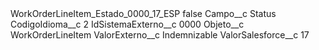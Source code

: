 <?xml version="1.0" encoding="UTF-8"?>
<CustomMetadata xmlns="http://soap.sforce.com/2006/04/metadata" xmlns:xsi="http://www.w3.org/2001/XMLSchema-instance" xmlns:xsd="http://www.w3.org/2001/XMLSchema">
    <label>WorkOrderLineItem_Estado_0000_17_ESP</label>
    <protected>false</protected>
    <values>
        <field>Campo__c</field>
        <value xsi:type="xsd:string">Status</value>
    </values>
    <values>
        <field>CodigoIdioma__c</field>
        <value xsi:type="xsd:string">2</value>
    </values>
    <values>
        <field>IdSistemaExterno__c</field>
        <value xsi:type="xsd:string">0000</value>
    </values>
    <values>
        <field>Objeto__c</field>
        <value xsi:type="xsd:string">WorkOrderLineItem</value>
    </values>
    <values>
        <field>ValorExterno__c</field>
        <value xsi:type="xsd:string">Indemnizable</value>
    </values>
    <values>
        <field>ValorSalesforce__c</field>
        <value xsi:type="xsd:string">17</value>
    </values>
</CustomMetadata>
